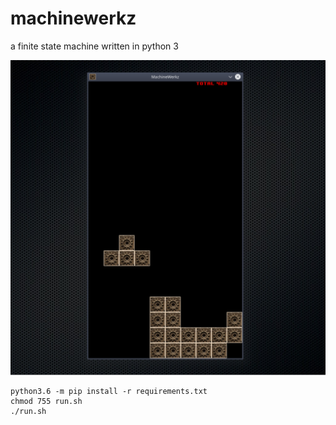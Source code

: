 # machinewerkz


a finite state machine written in python 3

![screenshot](screenshot.png)

    python3.6 -m pip install -r requirements.txt
    chmod 755 run.sh
    ./run.sh
    
